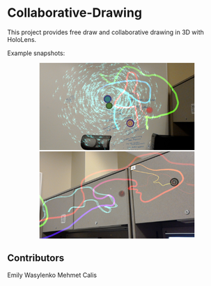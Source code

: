 # Collaborative-Drawing

This project provides free draw and collaborative drawing in 3D with HoloLens.

Example snapshots:

<p align="center">
  <img height="200" src="https://github.com/ImmersiveAnalyticsUNCC/Collaborative-Drawing/blob/master/images/drawing2.jpg">
  <img height="200" src="https://github.com/ImmersiveAnalyticsUNCC/Collaborative-Drawing/blob/master/images/drawing1.jpg">
</p>

## Contributors

Emily Wasylenko
Mehmet Calis
